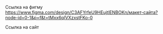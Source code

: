 Ссылка на фигму https://www.figma.com/design/C3AFYrfeU9HEujtlENBOKn/макет-сайта?node-id=0-1&p=f&t=tMxx6qIVXzxstFKo-0


Ссылка на сайт
